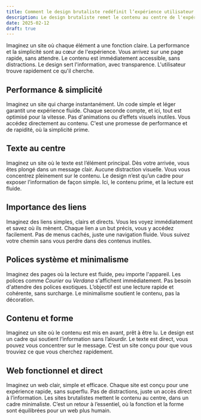 ```yaml
---
title: Comment le design brutaliste redéfinit l’expérience utilisateur
description: Le design brutaliste remet le contenu au centre de l'expérience web. Grâce à une interface épurée et une navigation intuitive, cette approche minimaliste permet de créer des sites web à la fois fonctionnels et accessibles.
date: 2025-02-12
draft: true
---
```


Imaginez un site où chaque élément a une fonction claire. La performance et la simplicité sont au cœur de l'expérience.
Vous arrivez sur une page rapide, sans attendre. Le contenu est immédiatement accessible, sans distractions.
Le design sert l'information, avec transparence. L'utilisateur trouve rapidement ce qu'il cherche.

## Performance & simplicité

Imaginez un site qui charge instantanément.
Un code simple et léger garantit une expérience fluide.
Chaque seconde compte, et ici, tout est optimisé pour la vitesse.
Pas d'animations ou d’effets visuels inutiles. Vous accédez directement au contenu.
C'est une promesse de performance et de rapidité, où la simplicité prime.

## Texte au centre

Imaginez un site où le texte est l’élément principal.
Dès votre arrivée, vous êtes plongé dans un message clair.
Aucune distraction visuelle. Vous vous concentrez pleinement sur le contenu.
Le design n’est qu’un cadre pour exposer l’information de façon simple.
Ici, le contenu prime, et la lecture est fluide.

## Importance des liens

Imaginez des liens simples, clairs et directs.
Vous les voyez immédiatement et savez où ils mènent.
Chaque lien a un but précis, vous y accédez facilement.
Pas de menus cachés, juste une navigation fluide.
Vous suivez votre chemin sans vous perdre dans des contenus inutiles.

## Polices système et minimalisme

Imaginez des pages où la lecture est fluide, peu importe l'appareil.
Les polices comme *Courier* ou *Verdana* s'affichent immédiatement.
Pas besoin d'attendre des polices exotiques.
L’objectif est une lecture rapide et cohérente, sans surcharge.
Le minimalisme soutient le contenu, pas la décoration.

## Contenu et forme

Imaginez un site où le contenu est mis en avant, prêt à être lu.
Le design est un cadre qui soutient l’information sans l’alourdir.
Le texte est direct, vous pouvez vous concentrer sur le message.
C’est un site conçu pour que vous trouviez ce que vous cherchez rapidement.

## Web fonctionnel et direct

Imaginez un web clair, simple et efficace.
Chaque site est conçu pour une expérience rapide, sans superflu.
Pas de distractions, juste un accès direct à l’information.
Les sites brutalistes mettent le contenu au centre, dans un cadre minimaliste.
C’est un retour à l’essentiel, où la fonction et la forme sont équilibrées pour un web plus humain.
